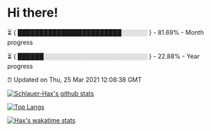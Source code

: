 # Hi there!

⏳ { ████████████████████████░░░░░░ } - 81.69% - Month progress

⏳ { ██████░░░░░░░░░░░░░░░░░░░░░░░░ } - 22.88% - Year progress

⏰ Updated on Thu, 25 Mar 2021 12:08:38 GMT


[![Schlauer-Hax's github stats](https://github-readme-stats.vercel.app/api?username=Schlauer-Hax&show_icons=true&theme=dark&count_private=true)](https://github.com/Schlauer-Hax)


[![Top Langs](https://github-readme-stats.vercel.app/api/top-langs/?username=Schlauer-Hax&layout=compact&theme=dark)](https://github.com/Schlauer-Hax?tab=repositories)


[![Hax's wakatime stats](https://github-readme-stats.vercel.app/api/wakatime?username=Hax&theme=dark)](https://wakatime.com/@Hax)

